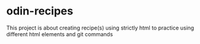 # odin-recipes
This project is about creating recipe(s) using strictly html to practice using different html elements and git commands
